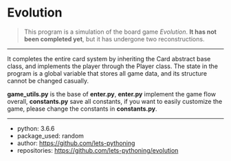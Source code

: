 # Evolution

> This program is a simulation of the board game *Evolution*. **It has not been completed yet**, but it has undergone two reconstructions.

---

It completes the entire card system by inheriting the Card abstract base class, and implements the player through the Player class. The state in the program is a global variable that stores all game data, and its structure cannot be changed casually.

**game_utils.py** is the base of **enter.py**, **enter.py** implement the game flow overall, **constants.py** save all constants, if you want to easily customize the game, please change the constants in **constants.py**.

---

- python: 3.6.6
- package_used: random
- author: https://github.com/lets-pythoning
- repositories: https://github.com/lets-pythoning/evolution
